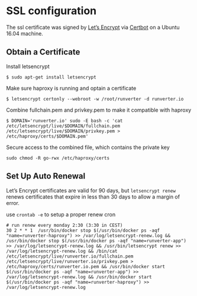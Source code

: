 # SSL configuration

The ssl certificate was signed by [Let’s Encrypt](https://letsencrypt.org/) via [Certbot](https://certbot.eff.org/) on a Ubuntu 16.04 machine.

## Obtain a Certificate

Install letsencrypt

```shell
$ sudo apt-get install letsencrypt
```

Make sure haproxy is running and optain a certificate

```shell
$ letsencrypt certonly --webroot -w /root/runverter -d runverter.io
```

Combine fullchain.pem and privkey.pem to make it compatible with haproxy

```shell
$ DOMAIN='runverter.io' sudo -E bash -c 'cat /etc/letsencrypt/live/$DOMAIN/fullchain.pem /etc/letsencrypt/live/$DOMAIN/privkey.pem > /etc/haproxy/certs/$DOMAIN.pem'
```

Secure access to the combined file, which contains the private key

```shell
sudo chmod -R go-rwx /etc/haproxy/certs
```

## Set Up Auto Renewal

Let’s Encrypt certificates are valid for 90 days, but `letsencrypt renew` renews certificates that expire in less than 30 days to allow a margin of error.

use `crontab -e` to setup a proper renew cron

```
# run renew every monday 2:30 (3:30 in CEST)
30 2 * * 1  /usr/bin/docker stop $(/usr/bin/docker ps -aqf "name=runverter-haproxy") >> /var/log/letsencrypt-renew.log && /usr/bin/docker stop $(/usr/bin/docker ps -aqf "name=runverter-app") >> /var/log/letsencrypt-renew.log && /usr/bin/letsencrypt renew >> /var/log/letsencrypt-renew.log && /bin/cat /etc/letsencrypt/live/runverter.io/fullchain.pem /etc/letsencrypt/live/runverter.io/privkey.pem > /etc/haproxy/certs/runverter.io.pem && /usr/bin/docker start $(/usr/bin/docker ps -aqf "name=runverter-app") >> /var/log/letsencrypt-renew.log && /usr/bin/docker start $(/usr/bin/docker ps -aqf "name=runverter-haproxy") >> /var/log/letsencrypt-renew.log
```
